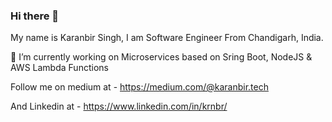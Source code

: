 ### Hi there 👋

My name is Karanbir Singh, I am Software Engineer From Chandigarh, India.

🔭 I’m currently working on Microservices based on Sring Boot, NodeJS & AWS Lambda Functions

Follow me on medium at - https://medium.com/@karanbir.tech

And Linkedin at - https://www.linkedin.com/in/krnbr/
<!--
**krnbr/krnbr** is a ✨ _special_ ✨ repository because its `README.md` (this file) appears on your GitHub profile.

Here are some ideas to get you started:

- 🔭 I’m currently working on ...
- 🌱 I’m currently learning ...
- 👯 I’m looking to collaborate on ...
- 🤔 I’m looking for help with ...
- 💬 Ask me about ...
- 📫 How to reach me: ...
- 😄 Pronouns: ...
- ⚡ Fun fact: ...
-->

